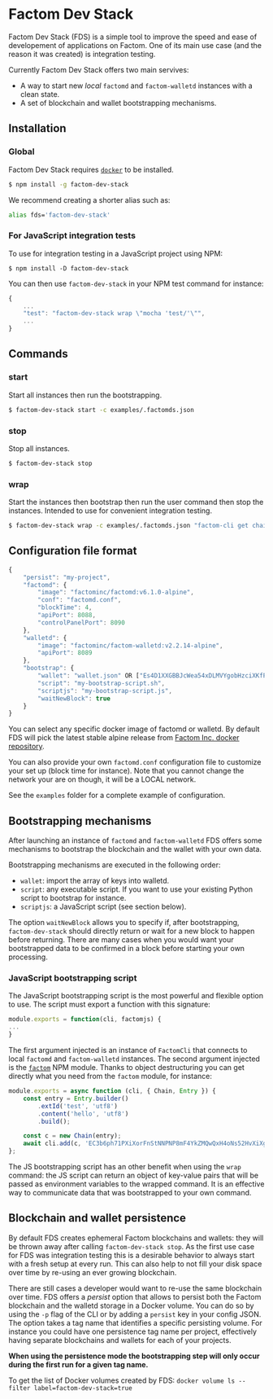 # Factom Dev Stack

Factom Dev Stack (FDS) is a simple tool to improve the speed and ease of developement of applications on Factom. One of its main use case (and the reason it was created) is integration testing.

Currently Factom Dev Stack offers two main servives:
* A way to start new *local* `factomd` and `factom-walletd` instances with a clean state.
* A set of blockchain and wallet bootstrapping mechanisms.

## Installation

### Global

Factom Dev Stack requires [`docker`](https://docs.docker.com/install/) to be installed.

```bash
$ npm install -g factom-dev-stack
```

We recommend creating a shorter alias such as:
```bash
alias fds='factom-dev-stack'
```

### For JavaScript integration tests

To use for integration testing in a JavaScript project using NPM:
```
$ npm install -D factom-dev-stack
```
You can then use `factom-dev-stack` in your NPM test command for instance:
```javascript
{
    ...
    "test": "factom-dev-stack wrap \"mocha 'test/'\"",
    ...
}
```

## Commands

### start

Start all instances then run the bootstrapping.

```bash
$ factom-dev-stack start -c examples/.factomds.json
```

### stop

Stop all instances.

```bash
$ factom-dev-stack stop
```

### wrap

Start the instances then bootstrap then run the user command then stop the instances. Intended to use for convenient integration testing.

```bash
$ factom-dev-stack wrap -c examples/.factomds.json "factom-cli get chainhead 954d5a49fd70d9b8bcdb35d252267829957f7ef7fa6c74f88419bdc5e82209f4"
```

## Configuration file format

```javascript
{
    "persist": "my-project",
    "factomd": {
        "image": "factominc/factomd:v6.1.0-alpine",
        "conf": "factomd.conf",
        "blockTime": 4,
        "apiPort": 8088,
        "controlPanelPort": 8090
    },
    "walletd": {
        "image": "factominc/factom-walletd:v2.2.14-alpine",
        "apiPort": 8089
    },
    "bootstrap": {
        "wallet": "wallet.json" OR ["Es4D1XXGBBJcWea54xDLMVYgobHzciXKfPSxoZNdsbdjxJftPM6Y"],
        "script": "my-bootstrap-script.sh",
        "scriptjs": "my-bootstrap-script.js",
        "waitNewBlock": true
    }
}
```

You can select any specific docker image of factomd or walletd. By default FDS will pick the latest stable alpine release from [Factom Inc. docker repository](https://hub.docker.com/r/factominc/factomd/tags).

You can also provide your own `factomd.conf` configuration file to customize your set up (block time for instance). Note that you cannot change the network your are on though, it will be a LOCAL network.

See the `examples` folder for a complete example of configuration.

## Bootstrapping mechanisms

After launching an instance of `factomd` and `factom-walletd` FDS offers some mechanisms to bootstrap the blockchain and the wallet with your own data.

Bootstrapping mechanisms are executed in the following order:
* `wallet`: import the array of keys into walletd.
* `script`: any executable script. If you want to use your existing Python script to bootstrap for instance.
* `scriptjs`: a JavaScript script (see section below).

The option `waitNewBlock` allows you to specify if, after bootstrapping, `factom-dev-stack` should directly return or wait for a new block to happen before returning. There are many cases when you would want your bootstrapped data to be confirmed in a block before starting your own processing. 

### JavaScript bootstrapping script

The JavaScript bootstrapping script is the most powerful and flexible option to use. The script must export a function with this signature:
```javascript
module.exports = function(cli, factomjs) {
...
}
```

The first argument injected is an instance of `FactomCli` that connects to local `factomd` and `factom-walletd` instances. The second argument injected is the [`factom`](https://www.npmjs.com/package/factom) NPM module. Thanks to object destructuring you can get directly what you need from the `factom` module, for instance:

```javascript
module.exports = async function (cli, { Chain, Entry }) {
    const entry = Entry.builder()
        .extId('test', 'utf8')
        .content('hello', 'utf8')
        .build();

    const c = new Chain(entry);
    await cli.add(c, 'EC3b6ph71PXiXorFnStNNPNP8mF4YkZMQwQxH4oNs52HvXiXgjar');
};
```

The JS bootstrapping script has an other benefit when using the `wrap` command: the JS script can return an object of key-value pairs that will be passed as environment variables to the wrapped command. It is an effective way to communicate data that was bootstrapped to your own command.

## Blockchain and wallet persistence

By default FDS creates ephemeral Factom blockchains and wallets: they will be thrown away after calling `factom-dev-stack stop`. As the first use case for FDS was integration testing this is a desirable behavior to always start with a fresh setup at every run. This can also help to not fill your disk space over time by re-using an ever growing blockchain.

There are still cases a developer would want to re-use the same blockchain over time. FDS offers a *persist* option that allows to persist both the Factom blockchain and the walletd storage in a Docker volume. You can do so by using the `-p` flag of the CLI or by adding a `persist` key in your config JSON. The option takes a tag name that identifies a specific persisting volume. For instance you could have one persistence tag name per project, effectively having separate blockchains and wallets for each of your projects.

**When using the persistence mode the bootstrapping step will only occur during the first run for a given tag name.**

To get the list of Docker volumes created by FDS: `docker volume ls --filter label=factom-dev-stack=true`